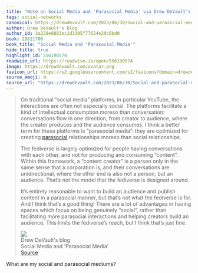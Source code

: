 ```yaml
---
title: "Note on Social Media and 'Parasocial Media' via Drew DeVault's blog"
tags: social-networks
canonical: https://drewdevault.com/2023/06/30/Social-and-parasocial-media.html
author: Drew DeVault's blog
author_id: 3a220e8883ec1d3105f77624e29c6bd0
book: 29621706
book_title: "Social Media and 'Parasocial Media'"
hide_title: true
highlight_id: 556190574
readwise_url: https://readwise.io/open/556190574
image: https://drewdevault.com/avatar.png
favicon_url: https://s2.googleusercontent.com/s2/favicons?domain=drewdevault.com
source_emoji: 🌐
source_url: "https://drewdevault.com/2023/06/30/Social-and-parasocial-media.html#:~:text=On%20traditional%20%E2%80%9Csocial,that%E2%80%99s%20just%20fine."
---
```


> On traditional “social media” platforms, in particular YouTube, the interactions are often not especially social. The platforms facilitate a kind of intellectual consumption moreso than conversation: conversations flow in one direction, from creator to audience, where the creator produces and the audience consumes. I think a better term for these platforms is “parasocial media”: they are optimized for creating [parasocial](https://en.wikipedia.org/wiki/Parasocial_interaction) relationships moreso than social relationships.
> 
> The fediverse is largely optimized for people having conversations with each other, and not for producing and consuming “content”. Within this framework, a “content creator” is a person only in the same sense that a corporation is, and their conversations are unidirectional, where the other end is also not a person, but an audience. That’s not the model that the fediverse is designed around.
> 
> It’s entirely reasonable to want to build an audience and publish content in a parasocial manner, but that’s not what the fediverse is for. And I think that’s a good thing! There are a lot of advantages in having spaces which focus on being genuinely “social”, rather than facilitating more parasocial interactions and helping creators build an audience. This limits the fediverse’s reach, but I think that’s just fine.
> <div class="quoteback-footer"><div class="quoteback-avatar"><img class="mini-favicon" src="https://s2.googleusercontent.com/s2/favicons?domain=drewdevault.com"></div><div class="quoteback-metadata"><div class="metadata-inner"><span style="display:none">FROM:</span><div aria-label="Drew DeVault's blog" class="quoteback-author"> Drew DeVault's blog</div><div aria-label="Social Media and 'Parasocial Media'" class="quoteback-title"> Social Media and 'Parasocial Media'</div></div></div><div class="quoteback-backlink"><a target="_blank" aria-label="go to the full text of this quotation" rel="noopener" href="https://drewdevault.com/2023/06/30/Social-and-parasocial-media.html#:~:text=On%20traditional%20%E2%80%9Csocial,that%E2%80%99s%20just%20fine." class="quoteback-arrow"> Source</a></div></div>

What are my social and parasocial mediums?